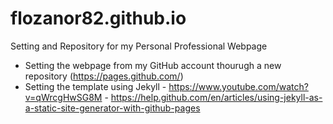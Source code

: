 # flozanor82.github.io
Setting and Repository for my Personal Professional Webpage
- Setting the webpage from my GitHub account thourugh a new repository (https://pages.github.com/)
- Setting the template using Jekyll
            - https://www.youtube.com/watch?v=qWrcgHwSG8M
            - https://help.github.com/en/articles/using-jekyll-as-a-static-site-generator-with-github-pages
  
